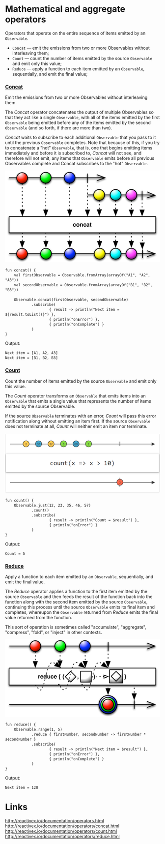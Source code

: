 # Mathematical and aggregate operators
Operators that operate on the entire sequence of items emitted by an `Observable`.
- `Concat` — emit the emissions from two or more Observables without interleaving them;
- `Count` — count the number of items emitted by the source `Observable` and emit only this value;
- `Reduce` — apply a function to each item emitted by an `Observable`, sequentially, and emit the final value;

### [Concat](http://reactivex.io/documentation/operators/concat.html)
Emit the emissions from two or more Observables without interleaving them.

The *Concat* operator concatenates the output of multiple Observables so that they act like a single `Observable`, with all of the items emitted by the first `Observable` being emitted before any of the items emitted by the second `Observable` (and so forth, if there are more than two).

*Concat* waits to subscribe to each additional `Observable` that you pass to it until the previous `Observable` completes. Note that because of this, if you try to concatenate a "hot" `Observable`, that is, one that begins emitting items immediately and before it is subscribed to, *Concat* will not see, and therefore will not emit, any items that `Observable` emits before all previous Observables complete and Concat subscribes to the "hot" `Observable`.

![](./res/math_concat.png "Concat")

```
fun concat() {
    val firstObservable = Observable.fromArray(arrayOf("A1", "A2", "A3"))
    val secondObservable = Observable.fromArray(arrayOf("B1", "B2", "B3"))

    Observable.concat(firstObservable, secondObservable)
            .subscribe(
                    { result -> println("Next item = ${result.toList()}") },
                    { println("onError") },
                    { println("onComplete") }
            )
}
```

Output:
```
Next item = [A1, A2, A3]
Next item = [B1, B2, B3]
```

### [Count](http://reactivex.io/documentation/operators/count.html)
Count the number of items emitted by the source `Observable` and emit only this value.

The *Count* operator transforms an `Observable` that emits items into an `Observable` that emits a single value that represents the number of items emitted by the source Observable.

If the source `Observable` terminates with an error, *Count* will pass this error notification along without emitting an item first. If the source `Observable` does not terminate at all, *Count* will neither emit an item nor terminate.

![](./res/math_count.png "Count")

```
fun count() {
    Observable.just(12, 23, 35, 46, 57)
            .count()
            .subscribe(
                    { result -> println("Count = $result") },
                    { println("onError") }
            )
}
```

Output:
```
Count = 5
```

### [Reduce](http://reactivex.io/documentation/operators/reduce.html)
Apply a function to each item emitted by an `Observable`, sequentially, and emit the final value.

The *Reduce* operator applies a function to the first item emitted by the source `Observable` and then feeds the result of the function back into the function along with the second item emitted by the source `Observable`, continuing this process until the source `Observable` emits its final item and completes, whereupon the `Observable` returned from *Reduce* emits the final value returned from the function.

This sort of operation is sometimes called "accumulate", "aggregate", "compress", "fold", or "inject" in other contexts.

![](./res/math_reduce.png "Reduce")

```
fun reduce() {
    Observable.range(1, 5)
            .reduce { firstNumber, secondNumber -> firstNumber * secondNumber }
            .subscribe(
                    { result -> println("Next item = $result") },
                    { println("onError") },
                    { println("onComplete") }
            )
}
```

Output:
```
Next item = 120
```

# Links
http://reactivex.io/documentation/operators.html  
http://reactivex.io/documentation/operators/concat.html  
http://reactivex.io/documentation/operators/count.html  
http://reactivex.io/documentation/operators/reduce.html
